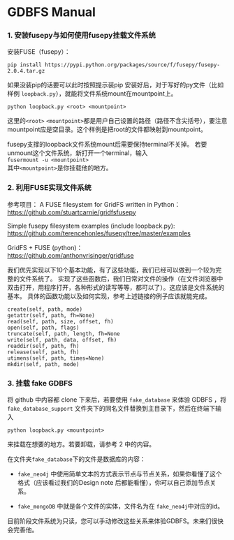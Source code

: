 # GDBFS Manual

### 1. 安装fusepy与如何使用fusepy挂载文件系统
安装FUSE（fusepy）：
```
pip install https://pypi.python.org/packages/source/f/fusepy/fusepy-2.0.4.tar.gz
```

如果没装pip的话要可以此时按照提示装pip
安装好后，对于写好的py文件（比如样例 `loopback.py`），就能将文件系统mount在mountpoint上。

`python loopback.py <root> <mountpoint>`

这里的`<root>` `<mountpoint>`都是用户自己设置的路径（路径不含尖括号），要注意mountpoint应是空目录。这个样例是把root的文件都映射到mountpoint。

fusepy支撑的loopback文件系统mount后需要保持terminal不关掉。
若要unmount这个文件系统，新打开一个terminal，输入  
`fusermount -u <mountpoint>`  
其中`<mountpoint>`是你挂载他的地方。


### 2. 利用FUSE实现文件系统

参考项目：
A FUSE filesystem for GridFS written in Python：
<https://github.com/stuartcarnie/gridfsfusepy>

Simple fusepy filesystem examples (include loopback.py):
<https://github.com/terencehonles/fusepy/tree/master/examples>

GridFS + FUSE (python)：  
<https://github.com/anthonyrisinger/gridfuse>

我们优先实现以下10个基本功能，有了这些功能，我们已经可以做到一个较为完整的文件系统了。
实现了这些函数后，我们日常对文件的操作（在文件浏览器中双击打开，用程序打开，各种形式的读写等等，都可以了）。这应该是文件系统的基本。
具体的函数功能以及如何实现，参考上述链接的例子应该就能完成。
```
create(self, path, mode)
getattr(self, path, fh=None)
read(self, path, size, offset, fh)
open(self, path, flags)
truncate(self, path, length, fh=None
write(self, path, data, offset, fh)
readdir(self, path, fh)
release(self, path, fh)
utimens(self, path, times=None)
mkdir(self, path, mode)
```

### 3. 挂载 fake GDBFS

将 github 中内容都 clone 下来后，若要使用 `fake_database` 来体验 GDBFS ，将 `fake_database_support` 文件夹下的同名文件替换到主目录下，然后在终端下输入
```
python loopback.py <mountpoint>
```

来挂载在想要的地方。若要卸载，请参考 2 中的内容。


在文件夹`fake_database`下的文件是数据库的内容：

* `fake_neo4j` 中使用简单文本的方式表示节点与节点关系，如果你看懂了这个格式（应该看过我们的Design note 后都能看懂），你可以自己添加节点关系。

* `fake_mongoDB` 中就是各个文件的实体，文件名为在 `fake_neo4j`中对应的id。

目前阶段文件系统为只读，您可以手动修改这些关系来体验GDBFS。未来们很快会完善他。








